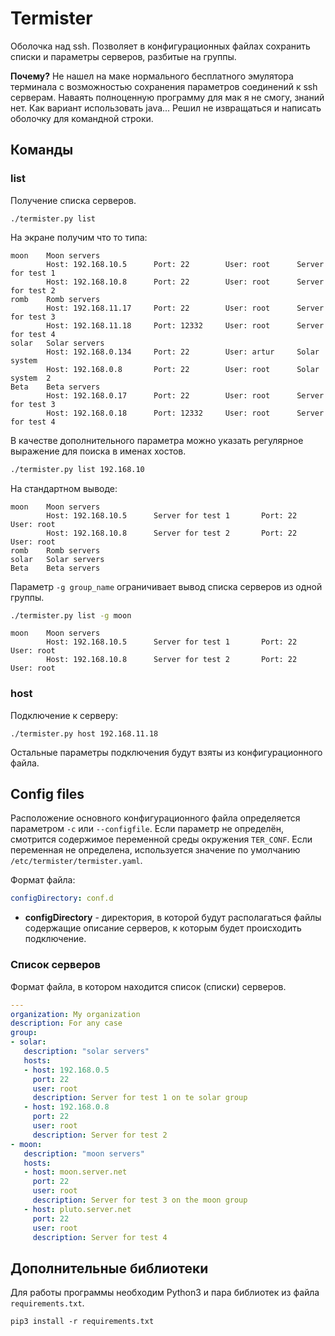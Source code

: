 # Termister

Оболочка над ssh. Позволяет в конфигурационных файлах сохранить списки и параметры серверов,
разбитые на группы.

**Почему?** Не нашел на маке нормального бесплатного эмулятора терминала с возможностью сохранения
параметров соединений к ssh серверам. Наваять полноценную программу для мак я не смогу, знаний
нет. Как вариант использовать java... Решил не извращаться и написать оболочку для командной
строки.

## Команды
### list

Получение списка серверов.

```shell
./termister.py list
```

На экране получим что то типа:

```
moon    Moon servers
        Host: 192.168.10.5      Port: 22        User: root      Server for test 1
        Host: 192.168.10.8      Port: 22        User: root      Server for test 2
romb    Romb servers
        Host: 192.168.11.17     Port: 22        User: root      Server for test 3
        Host: 192.168.11.18     Port: 12332     User: root      Server for test 4
solar   Solar servers
        Host: 192.168.0.134     Port: 22        User: artur     Solar system
        Host: 192.168.0.8       Port: 22        User: root      Solar system  2
Beta    Beta servers
        Host: 192.168.0.17      Port: 22        User: root      Server for test 3
        Host: 192.168.0.18      Port: 12332     User: root      Server for test 4
```

В качестве дополнительного параметра можно указать регулярное выражение для поиска в именах хостов.

```bash
./termister.py list 192.168.10
```

На стандартном выводе:

```
moon    Moon servers
        Host: 192.168.10.5      Server for test 1       Port: 22        User: root
        Host: 192.168.10.8      Server for test 2       Port: 22        User: root
romb    Romb servers
solar   Solar servers
Beta    Beta servers
```

Параметр `-g group_name` ограничивает вывод списка серверов из одной группы.

```bash
./termister.py list -g moon
```

```
moon    Moon servers
        Host: 192.168.10.5      Server for test 1       Port: 22        User: root
        Host: 192.168.10.8      Server for test 2       Port: 22        User: root
```

### host

Подключение к серверу:

```shell
./termister.py host 192.168.11.18
```

Остальные параметры подключения будут взяты из конфигурационного файла.

## Config files

Расположение основного конфигурационного файла определяется параметром `-c` или `--configfile`.
Если параметр не определён, смотрится содержимое переменной среды окружения `TER_CONF`.
Если переменная не определена, используется значение по умолчанию `/etc/termister/termister.yaml`.

Формат файла:

```yaml
configDirectory: conf.d
```

* **configDirectory** - директория, в которой будут располагаться файлы содержащие описание серверов, к которым 
  будет происходить подключение.

###  Список серверов

Формат файла, в котором находится список (списки) серверов.

 ```yaml
 ---
organization: My organization
description: For any case
group:
- solar:
    description: "solar servers"
    hosts:
    - host: 192.168.0.5
      port: 22
      user: root
      description: Server for test 1 on te solar group
    - host: 192.168.0.8
      port: 22
      user: root
      description: Server for test 2
- moon:
    description: "moon servers"
    hosts:
    - host: moon.server.net
      port: 22
      user: root
      description: Server for test 3 on the moon group
    - host: pluto.server.net
      port: 22
      user: root
      description: Server for test 4
 ```

## Дополнительные библиотеки

Для работы программы необходим Python3 и пара библиотек из файла `requirements.txt`.

```shell
pip3 install -r requirements.txt
```